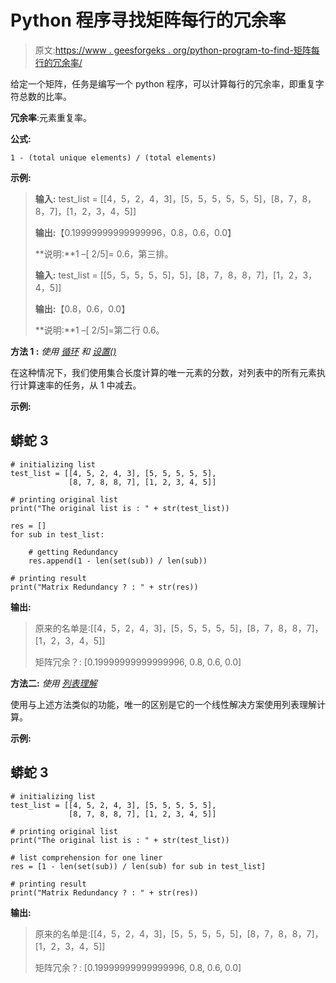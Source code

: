 # Python 程序寻找矩阵每行的冗余率

> 原文:[https://www . geesforgeks . org/python-program-to-find-矩阵每行的冗余率/](https://www.geeksforgeeks.org/python-program-to-find-the-redundancy-rates-for-each-row-of-a-matrix/)

给定一个矩阵，任务是编写一个 python 程序，可以计算每行的冗余率，即重复字符总数的比率。

**冗余率**:元素重复率。

**公式:**

```
1 - (total unique elements) / (total elements)
```

**示例:**

> **输入:** test_list = [[4，5，2，4，3]，[5，5，5，5，5，5]，[8，7，8，8，7]，[1，2，3，4，5]]
> 
> **输出:**【0.19999999999999996，0.8，0.6，0.0】
> 
> **说明:**1 –[ 2/5]= 0.6，第三排。
> 
> **输入:** test_list = [[5，5，5，5，5]，5]，[8，7，8，8，7]，[1，2，3，4，5]]
> 
> **输出:**【0.8，0.6，0.0】
> 
> **说明:**1 –[ 2/5]=第二行 0.6。

**方法 1 :** *使用* [*循环*](https://www.geeksforgeeks.org/loops-in-python/) *和* [*设置()*](https://www.geeksforgeeks.org/python-sets/)

在这种情况下，我们使用集合长度计算的唯一元素的分数，对列表中的所有元素执行计算速率的任务，从 1 中减去。

**示例:**

## 蟒蛇 3

```
# initializing list
test_list = [[4, 5, 2, 4, 3], [5, 5, 5, 5, 5],
             [8, 7, 8, 8, 7], [1, 2, 3, 4, 5]]

# printing original list
print("The original list is : " + str(test_list))

res = []
for sub in test_list:

    # getting Redundancy
    res.append(1 - len(set(sub)) / len(sub))

# printing result
print("Matrix Redundancy ? : " + str(res))
```

**输出:**

> 原来的名单是:[[4，5，2，4，3]，[5，5，5，5，5]，[8，7，8，8，7]，[1，2，3，4，5]]
> 
> 矩阵冗余？: [0.19999999999999996, 0.8, 0.6, 0.0]

**方法二:** *使用* [*列表理解*](https://www.geeksforgeeks.org/python-list-comprehension-and-slicing/)

使用与上述方法类似的功能，唯一的区别是它的一个线性解决方案使用列表理解计算。

**示例:**

## 蟒蛇 3

```
# initializing list
test_list = [[4, 5, 2, 4, 3], [5, 5, 5, 5, 5],
             [8, 7, 8, 8, 7], [1, 2, 3, 4, 5]]

# printing original list
print("The original list is : " + str(test_list))

# list comprehension for one liner
res = [1 - len(set(sub)) / len(sub) for sub in test_list]

# printing result
print("Matrix Redundancy ? : " + str(res))
```

**输出:**

> 原来的名单是:[[4，5，2，4，3]，[5，5，5，5，5]，[8，7，8，8，7]，[1，2，3，4，5]]
> 
> 矩阵冗余？: [0.19999999999999996, 0.8, 0.6, 0.0]